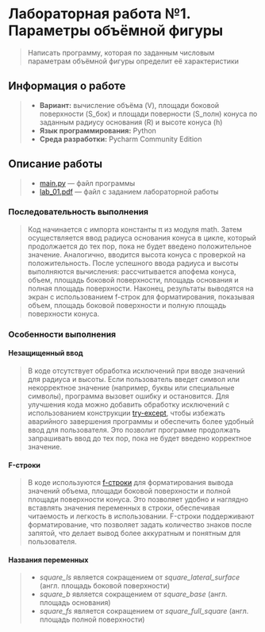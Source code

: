 # Лабораторная работа №1. Параметры объёмной фигуры

> Написать программу, которая по заданным числовым параметрам объёмной фигуры определит её характеристики

## Информация о работе
> - **Вариант:** вычисление объёма (V), площади боковой поверхности (S_бок) и площади поверности (S_полн) конуса по заданным радиусу основания (R) и высоте конуса (h)
> - **Язык программирования:** Python
> - **Среда разработки:** Pycharm Community Edition

## Описание работы
> - [main.py](https://github.com/Kori-Tamashi/bmstu/blob/first_semester/first_semester/programming/lab_01/code/main.py) — файл программы
> - [lab_01.pdf](https://github.com/Kori-Tamashi/bmstu/blob/first_semester/first_semester/programming/lab_01/documents/lab_01.pdf) — файл с заданием лабораторной работы

### Последовательность выполнения

> Код начинается с импорта константы π из модуля math. Затем осуществляется ввод радиуса основания конуса в цикле, который продолжается до тех пор, пока не будет введено положительное значение. Аналогично, вводится высота конуса с проверкой на положительность. После успешного ввода радиуса и высоты выполняются вычисления: рассчитывается апофема конуса, объем, площадь боковой поверхности, площадь основания и полная площадь поверхности. Наконец, результаты выводятся на экран с использованием f-строк для форматирования, показывая объем, площадь боковой поверхности и полную площадь поверхности конуса.

### Особенности выполнения

#### Незащищенный ввод

> В коде отсутствует обработка исключений при вводе значений для радиуса и высоты. Если пользователь введет символ или некорректное значение (например, буквы или специальные символы), программа вызовет ошибку и остановится. Для улучшения кода можно добавить обработку исключений с использованием конструкции [try-except](https://metanit.com/python/tutorial/2.11.php), чтобы избежать аварийного завершения программы и обеспечить более удобный ввод для пользователя. Это позволит программе продолжать запрашивать ввод до тех пор, пока не будет введено корректное значение.

#### F-строки

> В коде используются [f-строки](https://sky.pro/wiki/python/formatirovanie-strok-v-python-f-string/) для форматирования вывода значений объема, площади боковой поверхности и полной площади поверхности конуса. Это позволяет удобно и наглядно вставлять значения переменных в строки, обеспечивая читаемость и легкость в использовании. F-строки поддерживают форматирование, что позволяет задать количество знаков после запятой, что делает вывод более аккуратным и понятным для пользователя.

#### Названия переменных

> - *square_ls* является сокращением от *square_lateral_surface* (англ. площадь боковой поверхности)
> - *square_b* является сокращением от *square_base* (англ. площадь основания)
> - *square_fs* является сокращением от *square_full_square* (англ. площадь полной поверхности)

